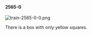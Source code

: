 #### 2565-0
![train-2565-0-0.png](https://github.com/lil-lab/nlvr/raw/master/nlvr/train/images/53/train-2565-0-0.png "train-2565-0-0.png")

There is a box with only yellow squares.